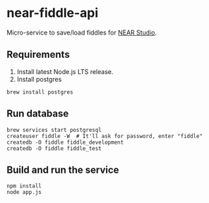 # near-fiddle-api

Micro-service to save/load fiddles for [NEAR Studio](https://github.com/NEARProtocol/NEARStudio).

## Requirements 

1) Install latest Node.js LTS release.
2) Install postgres 

```
brew install postgres
```


## Run database 

```
brew services start postgresql
createuser fiddle -W  # It'll ask for password, enter "fiddle"
createdb -O fiddle fiddle_development
createdb -O fiddle fiddle_test
```

## Build and run the service 

```
npm install
node app.js
```
